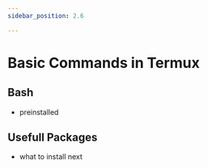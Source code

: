 ```yaml
---
sidebar_position: 2.6

---
```


# Basic Commands in Termux
## Bash

- preinstalled

## Usefull Packages

- what to install next
